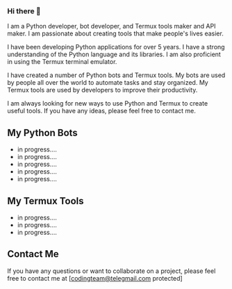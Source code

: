 ### Hi there 👋

I am a Python developer, bot developer, and Termux tools maker and API maker. I am passionate about creating tools that make people's lives easier.

I have been developing Python applications for over 5 years. I have a strong understanding of the Python language and its libraries. I am also proficient in using the Termux terminal emulator.

I have created a number of Python bots and Termux tools. My bots are used by people all over the world to automate tasks and stay organized. My Termux tools are used by developers to improve their productivity.

I am always looking for new ways to use Python and Termux to create useful tools. If you have any ideas, please feel free to contact me.

## My Python Bots

* in progress....
* in progress....
* in progress....
* in progress....
* in progress....

## My Termux Tools

* in progress....
* in progress....
* in progress....
## Contact Me

If you have any questions or want to collaborate on a project, please feel free to contact me at [codingteam@telegmail.com protected]
